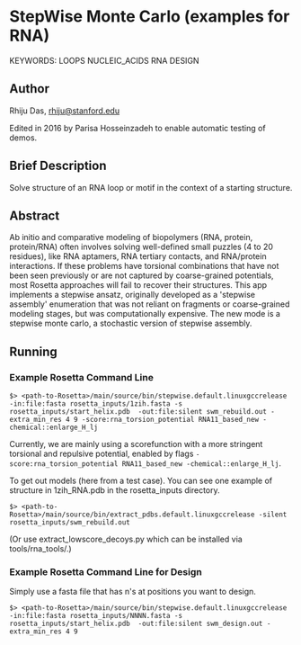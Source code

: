 # StepWise Monte Carlo (examples for RNA)

KEYWORDS: LOOPS NUCLEIC_ACIDS RNA DESIGN 
## Author
Rhiju Das, rhiju@stanford.edu

Edited in 2016 by Parisa Hosseinzadeh to enable automatic testing of demos.

## Brief Description

Solve structure of an RNA loop or motif in the context of a starting structure.

## Abstract

Ab initio and comparative modeling of biopolymers (RNA, protein, protein/RNA) often involves solving well-defined small puzzles (4 to 20 residues), like RNA aptamers, RNA tertiary contacts, and RNA/protein interactions. If these problems have torsional combinations that have not been seen previously or are not captured by coarse-grained potentials, most Rosetta approaches will fail to recover their structures.  This app implements a stepwise ansatz, originally developed as a 'stepwise assembly' enumeration that was not reliant on fragments or coarse-grained modeling stages, but was computationally expensive. The new mode is a stepwise monte carlo, a stochastic version of stepwise assembly. 


## Running

### Example Rosetta Command Line
```
$> <path-to-Rosetta>/main/source/bin/stepwise.default.linuxgccrelease -in:file:fasta rosetta_inputs/1zih.fasta -s rosetta_inputs/start_helix.pdb  -out:file:silent swm_rebuild.out -extra_min_res 4 9 -score:rna_torsion_potential RNA11_based_new -chemical::enlarge_H_lj
```
Currently, we are mainly using a scorefunction with a more stringent torsional and repulsive potential, enabled by flags `-score:rna_torsion_potential RNA11_based_new -chemical::enlarge_H_lj`. 

To get out models (here from a test case). You can see one example of structure in 1zih_RNA.pdb in the rosetta_inputs directory.

```
$> <path-to-Rosetta>/main/source/bin/extract_pdbs.default.linuxgccrelease -silent rosetta_inputs/swm_rebuild.out 
```

(Or use extract_lowscore_decoys.py which can be installed via tools/rna_tools/.)

### Example Rosetta Command Line for Design
Simply use a fasta file that has n's at positions you want to design.

```
$> <path-to-Rosetta>/main/source/bin/stepwise.default.linuxgccrelease -in:file:fasta rosetta_inputs/NNNN.fasta -s rosetta_inputs/start_helix.pdb  -out:file:silent swm_design.out -extra_min_res 4 9
```

